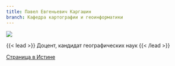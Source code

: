 ```yaml
---
title: Павел Евгеньевич Каргашин
branch: Кафедра картографии и геоинформатики
---
```

![](img/kpe.jpg)

{{< lead >}} Доцент, кандидат географических наук {{< /lead >}}

[Страница в Истине](https://istina.msu.ru/workers/426462)